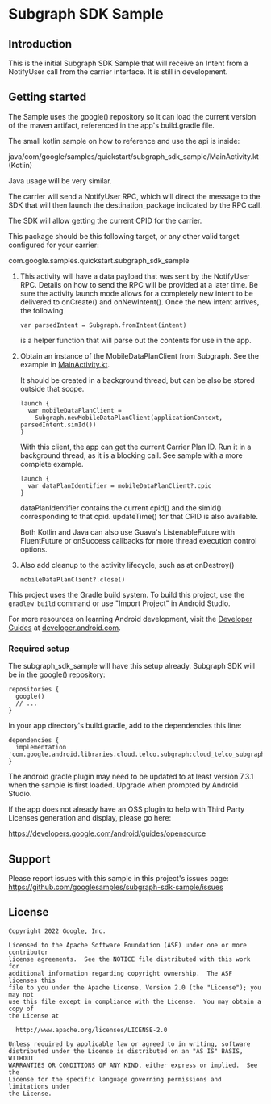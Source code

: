 Subgraph SDK Sample
===================


Introduction
------------

This is the initial Subgraph SDK Sample that will receive an Intent from a
NotifyUser call from the carrier interface. It is still in development.


Getting started
---------------

The Sample uses the google() repository so it can load the current version of
the maven artifact, referenced in the app's build.gradle file.

The small kotlin sample on how to reference and use the api is inside:

java/com/google/samples/quickstart/subgraph_sdk_sample/MainActivity.kt (Kotlin)

Java usage will be very similar.

The carrier will send a NotifyUser RPC, which will direct the message to the SDK
that will then launch the destination_package indicated by the RPC call.

The SDK will allow getting the current CPID for the carrier.

This package should be this following target, or any other valid target
configured for your carrier:

com.google.samples.quickstart.subgraph_sdk_sample


1. This activity will have a data payload that was sent by the NotifyUser RPC.
   Details on how to send the RPC will be provided at a later time. Be sure the
   activity launch mode allows for a completely new intent to be delivered to
   onCreate() and onNewIntent(). Once the new intent arrives, the following

   ~~~~
   var parsedIntent = Subgraph.fromIntent(intent)
   ~~~~

   is a helper function that will parse out the contents for use in the app.

1. Obtain an instance of the MobileDataPlanClient from Subgraph.
   See the example in [MainActivity.kt](https://github.com/googlesamples/subgraph_sdk_sample/blob/main/app/src/main/java/com/google/samples/quickstart/subgraph_sdk_sample/MainActivity.kt).

   It should be created in a background thread, but can be also be stored
   outside that scope.

   ~~~~
   launch {
     var mobileDataPlanClient =
       Subgraph.newMobileDataPlanClient(applicationContext, parsedIntent.simId())
   }
   ~~~~

   With this client, the app can get the current Carrier Plan ID. Run it in a
   background thread, as it is a blocking call. See sample with a more complete
   example.

   ~~~~
   launch {
     var dataPlanIdentifier = mobileDataPlanClient?.cpid
   }
   ~~~~

   dataPlanIdentifier contains the current cpid() and the simId() corresponding
   to that cpid. updateTime() for that CPID is also available.

   Both Kotlin and Java can also use Guava's ListenableFuture with FluentFuture
   or onSuccess callbacks for more thread execution control options.

1. Also add cleanup to the activity lifecycle, such as at onDestroy()

   ~~~~
   mobileDataPlanClient?.close()
   ~~~~

This project uses the Gradle build system. To build this project, use the
`gradlew build` command or use "Import Project" in Android Studio.

For more resources on learning Android development, visit the
[Developer Guides](https://developer.android.com/guide/) at
[developer.android.com](https://developer.android.com).

### Required setup

The subgraph_sdk_sample will have this setup already. Subgraph SDK will be in
the google() repository:

~~~~
repositories {
  google()
  // ...
}
~~~~

In your app directory's build.gradle, add to the dependencies this line:

~~~~
dependencies {
  implementation 'com.google.android.libraries.cloud.telco.subgraph:cloud_telco_subgraph:0.5.2'
}
~~~~

The android gradle plugin may need to be updated to at least version 7.3.1 when
the sample is first loaded. Upgrade when prompted by Android Studio.

If the app does not already have an OSS plugin to help with Third Party
Licenses generation and display, please go here:

https://developers.google.com/android/guides/opensource

Support
-------

Please report issues with this sample in this project's issues page:
https://github.com/googlesamples/subgraph-sdk-sample/issues

License
-------

```
Copyright 2022 Google, Inc.

Licensed to the Apache Software Foundation (ASF) under one or more contributor
license agreements.  See the NOTICE file distributed with this work for
additional information regarding copyright ownership.  The ASF licenses this
file to you under the Apache License, Version 2.0 (the "License"); you may not
use this file except in compliance with the License.  You may obtain a copy of
the License at

  http://www.apache.org/licenses/LICENSE-2.0

Unless required by applicable law or agreed to in writing, software
distributed under the License is distributed on an "AS IS" BASIS, WITHOUT
WARRANTIES OR CONDITIONS OF ANY KIND, either express or implied.  See the
License for the specific language governing permissions and limitations under
the License.
```
